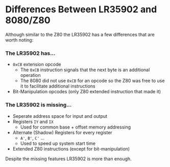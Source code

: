 # Differences Between LR35902 and 8080/Z80

Although similar to the Z80 the LR35902 has a few differences that are worth noting:

### The LR35902 has...
- `0xCB` extension opcode
    + The `0xCB` instruction signals that the next byte is an additional operation
    + The 8080 did not use `0xCB` for an opcode so the Z80 was free to use it to facilitate additional instructions
- Bit-Manipulation opcodes (only Z80 extended instruction that made it)

### The LR35902 is missing...
- Seperate address space for input and output
- Registers `IY` and `IX`
    + Used for common base + offset memory addressing
-  Alternate (Shadow) Registers for every register
    +  `A'`, `B'`, `C'` ...
    +  Used to speed up system start time
-  Extended Z80 instructions (except for bit-manipulation)


Despite the missing features LR35902 is more than enough.

